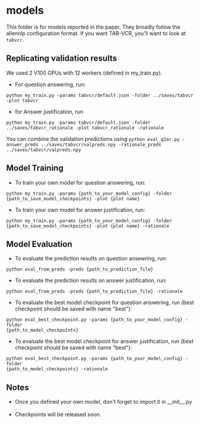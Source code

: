 # models

This folder is for models reported in the paper. They broadly follow the allennlp configuration format. If you want TAB-VCR, you'll want to look at `tabvcr`.

## Replicating validation results
We used 2 V100 GPUs with 12 workers (defined in my_train.py).

- For question answering, run:
```
python my_train.py -params tabvcr/default.json -folder ../saves/tabvcr -plot tabvcr 
```

- for Answer justification, run
```
python my_train.py -params tabvcr/default.json -folder ../saves/tabvcr_rationale -plot tabvcr_rationale -rationale
```

You can combine the validation predictions using
`python eval_q2ar.py -answer_preds ../saves/tabvcr/valpreds.npy -rationale_preds ../saves/tabvcr/valpreds.npy`

## Model Training
- To train your own model for question answering, run:
```
python my_train.py -params {path_to_your_model_config} -folder
{path_to_save_model_checkpoints} -plot {plot name}
```
- To train your own model for answer justification, run:
```
python my_train.py -params {path_to_your_model_config} -folder
{path_to_save_model_checkpoints} -plot {plot name} -rationale
```

## Model Evaluation
- To evaluate the prediction results on question ansewring, run:
```
python eval_from_preds -preds {path_to_prediction_file} 
```

- To evaluate the prediction results on answer justification, run:
```
python eval_from_preds -preds {path_to_prediction_file} -rationale
```

- To evaluate the best model checkpoint for question answering, run (best
  checkpoint should be saved with name "best"):
```
python eval_best_checkpoint.py -params {path_to_your_model_config} -folder
{path_to_model_checkpoints}
```

- To evaluate the best model checkpoint for answer justification, run (best
  checkpoint should be saved with name "best"):
```
python eval_best_checkpoint.py -params {path_to_your_model_config} -folder
{path_to_model_checkpoints} -rationale
```
## Notes
- Once you defined your own model, don't forget to import it in \_\_init\_\_.py .
- Checkpoints will be released soon.





